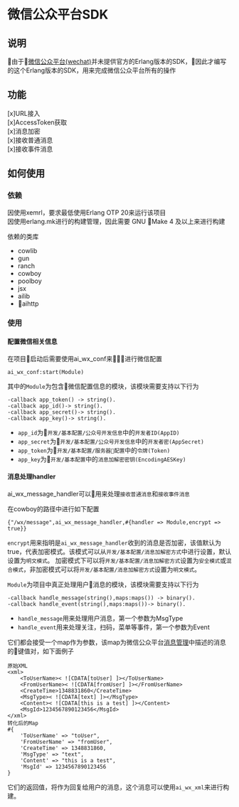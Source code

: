 # 微信公众平台SDK

## 说明
由于[微信公众平台(wechat)](https://mp.weixin.qq.com)并未提供官方的Erlang版本的SDK，因此才编写的这个Erlang版本的SDK，用来完成微信公众平台所有的操作

## 功能
    
[x]URL接入  
[x]AccessToken获取  
[x]消息加密     
[x]接收普通消息  
[x]接收事件消息

## 如何使用

### 依赖

因使用xemrl，要求最低使用Erlang OTP 20来运行该项目  
因使用erlang.mk进行的构建管理，因此需要 GNU Make 4 及以上来进行构建

依赖的类库

* cowlib
* gun
* ranch
* cowboy
* poolboy
* jsx
* ailib
* aihttp

### 使用

#### 配置微信相关信息

在项目启动后需要使用ai_wx_conf来进行微信配置

    ai_wx_conf:start(Module)

其中的`Module`为包含微信配置信息的模块，该模块需要支持以下行为

    -callback app_token() -> string().
    -callback app_id()-> string().
    -callback app_secret()-> string().
    -callback app_key()-> string().

* `app_id`为`开发/基本配置/公众号开发信息`中的`开发者ID(AppID)`
* `app_secret`为`开发/基本配置/公众号开发信息`中的`开发者密(AppSecret)`
* `app_token`为`开发/基本配置/服务器配置`中的`令牌(Token)`
* `app_key`为`开发/基本配置`中的`消息加解密密钥(EncodingAESKey)`

#### 消息处理handler

ai_wx_message_handler可以用来处理`接收普通消息`和`接收事件消息`

在cowboy的路径中进行如下配置

    {"/wx/message",ai_wx_message_handler,#{handler => Module,encrypt => true}}

`encrypt`用来指明是`ai_wx_message_handler`收到的消息是否加密，该值默认为true，代表加密模式。该模式可以从`开发/基本配置/消息加解密方式`中进行设置，默认设置为`明文模式`。
加密模式下可以将`开发/基本配置/消息加解密方式`设置为`安全模式`或`混合模式`，非加密模式可以将`开发/基本配置/消息加解密方式`设置为`明文模式`。

`Module`为项目中真正处理用户消息的模块，该模块需要支持以下行为

    -callback handle_message(string(),maps:maps()) -> binary().
    -callback handle_event(string(),maps:maps())-> binary().

* `handle_message`用来处理用户消息，第一个参数为MsgType
* `handle_event`用来处理关注，扫码，菜单等事件，第一个参数为Event

它们都会接受一个map作为参数，该map为微信公众平台[消息管理](https://mp.weixin.qq.com/wiki?t=resource/res_main&id=mp1421140453)中描述的消息的键值对，如下面例子

    原始XML
    <xml>  
        <ToUserName>< ![CDATA[toUser] ]></ToUserName> 
        <FromUserName>< ![CDATA[fromUser] ]></FromUserName> 
        <CreateTime>1348831860</CreateTime> 
        <MsgType>< ![CDATA[text] ]></MsgType> 
        <Content>< ![CDATA[this is a test] ]></Content>        
        <MsgId>1234567890123456</MsgId> 
    </xml>
    转化后的Map
    #{
        'ToUserName' => "toUser",
        'FromUserName' => "fromUser",
        'CreateTime' => 1348831860,
        'MsgType' => "text",
        'Content' => "this is a test",
        'MsgId' => 1234567890123456
    }

它们的返回值，将作为回复给用户的消息，这个消息可以使用`ai_wx_xml`来进行构建。
